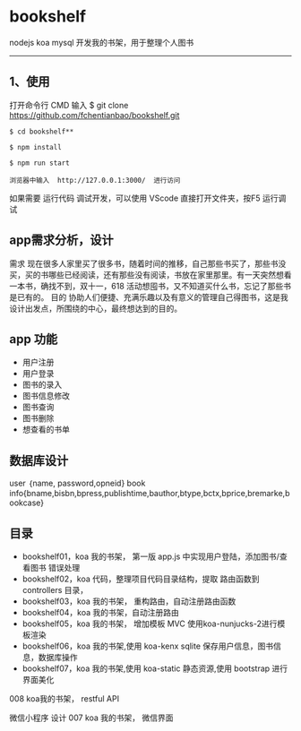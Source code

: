 # bookshelf
nodejs  koa mysql 开发我的书架，用于整理个人图书
***
## 1、使用
打开命令行 CMD 输入
    $ git clone https://github.com/fchentianbao/bookshelf.git

    $ cd bookshelf** 

    $ npm install    

    $ npm run start
	
	浏览器中输入  http://127.0.0.1:3000/  进行访问

如果需要 运行代码 调试开发，可以使用 VScode  直接打开文件夹，按F5 运行调试

## app需求分析，设计
需求 现在很多人家里买了很多书，随着时间的推移，自己那些书买了，那些书没买，买的书哪些已经阅读，还有那些没有阅读，书放在家里那里。有一天突然想看一本书，确找不到，双十一，618 活动想囤书，又不知道买什么书，忘记了那些书是已有的。
目的 协助人们便捷、充满乐趣以及有意义的管理自己得图书，这是我设计出发点，所围绕的中心，最终想达到的目的。
## app 功能
- 用户注册
- 用户登录
- 图书的录入
- 图书信息修改
- 图书查询
- 图书删除
- 想查看的书单
## 数据库设计
user ｛name,  password,opneid}
book info{bname,bisbn,bpress,publishtime,bauthor,btype,bctx,bprice,bremarke,bookcase}
## 目录

- bookshelf01，koa 我的书架， 第一版 app.js 中实现用户登陆，添加图书/查看图书 
错误处理
- bookshelf02，koa  代码，整理项目代码目录结构，提取 路由函数到 controllers 目录，
- bookshelf03，koa 我的书架， 重构路由，自动注册路由函数
- bookshelf04，koa 我的书架，自动注册路由
- bookshelf05，koa 我的书架， 增加模板 MVC 使用koa-nunjucks-2进行模板渲染
- bookshelf06，koa 我的书架,使用 koa-kenx  sqlite 保存用户信息，图书信息，数据库操作
- bookshelf07，koa 我的书架,使用 koa-static  静态资源,使用 bootstrap 进行界面美化

008  koa我的书架，   restful API

微信小程序 设计
007   koa 我的书架，  微信界面
